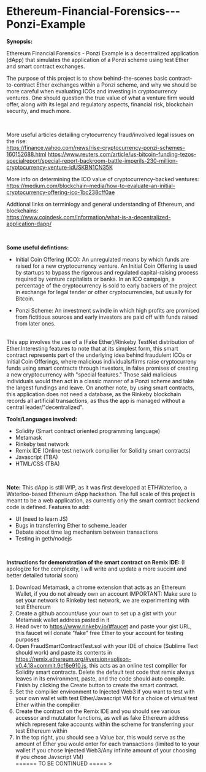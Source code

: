# Ethereum-Financial-Forensics---Ponzi-Example

<b>Synopsis:</b>

Ethereum Financial Forensics - Ponzi Example is a decentralized application (dApp)
that simulates the application of a Ponzi scheme using test Ether and smart contract exchanges. 

The purpose of this project is to show behind-the-scenes basic contract-to-contract Ether exchanges within a Ponzi scheme, and why we should be more careful when evaluating ICOs and investing in cryptocurrency ventures. One should question the true value of what a venture firm would offer, along with its legal and regulatory aspects, financial risk, blockchain security, and much more.

<br/>

More useful articles detailing crytocurrency fraud/involved legal issues on the rise: <br/>
https://finance.yahoo.com/news/rise-cryptocurrency-ponzi-schemes-160152688.html 
https://www.reuters.com/article/us-bitcoin-funding-tezos-specialreport/special-report-backroom-battle-imperils-230-million-cryptocurrency-venture-idUSKBN1CN35K

More info on determining the ICO value of cryptocurrency-backed ventures:  <br/>
https://medium.com/blockchain-media/how-to-evaluate-an-initial-cryptocurrency-offering-ico-1bc238cff0ae

Addtional links on terminlogy and general understanding of Ethereum, and blockchains: <br/>
https://www.coindesk.com/information/what-is-a-decentralized-application-dapp/

<br/>

<b>Some useful defintions:</b>
- Initial Coin Offering (ICO):
An unregulated means by which funds are raised for a new cryptocurrency venture. An Initial Coin Offering is used by startups to bypass the rigorous and regulated capital-raising process required by venture capitalists or banks. In an ICO campaign, a percentage of the cryptocurrency is sold to early backers of the project in exchange for legal tender or other cryptocurrencies, but usually for Bitcoin.

- Ponzi Scheme:
An investment swindle in which high profits are promised from fictitious sources and early investors are paid off with funds raised from later ones.

<br/>
This app involves the use of a (Fake Ether)/Rinkeby TestNet distribution of Ether.Interesting features to note that at its simplest form, this smart contract represents part of the underlying idea behind fraudulent ICOs or Initial Coin Offerings, where malicious individuals/firms raise cryptocurreny funds using smart contracts through investors,
in false promises of creating a new cryptocurrency with "special features." Those said malicious individuals would then act in a classic manner of a Ponzi scheme and take the largest fundings and leave. On another note, by using smart contracts, this application does not need a database, as the Rinkeby blockchain records all artificial transactions, as thus the app is managed without a central leader/"decentralized". <br/>


<b>Tools/Languages involved:</b>
- Solidity (Smart contract oriented programming language) 
- Metamask
- Rinkeby test network
- Remix IDE (Online test network compilier for Solidity smart contracts)
- Javascript (TBA)
- HTML/CSS (TBA)

<br/>

<b>Note:</b>
This dApp is still WIP, as it was first developed at ETHWaterloo, a Waterloo-based Ethereum dApp hackathon.
The full scale of this project is meant to be a web application, as currently only the smart contract backend code
is defined.
Features to add:
- UI (need to learn JS)
- Bugs in transferring Ether to scheme_leader
- Debate about time lag mechanism between transactions
- Testing in geth/nodejs 

<br/>

<b>Instructions for demonstration of the smart contract on Remix IDE:</b>
(I apologize for the complexity, I will write and update a more succint and better detailed tutorial soon)
1) Download Metamask, a chrome extension that acts as an Ethereum Wallet, if you do not already own an account
IMPORTANT: Make sure to set your network to Rinkeby test network, we are experimenting with test Ethereum
2) Create a github account/use your own to set up a gist with your Metamask wallet address pasted in it
3) Head over to https://www.rinkeby.io/#faucet and paste your gist URL, this faucet will donate "fake" free Ether to your account for testing purposes
4) Open FraudSmartContractTest.sol with your IDE of choice (Sublime Text should work) and paste its contents in https://remix.ethereum.org/#version=soljson-v0.4.18+commit.9cf6e910.js, this acts as an online test compilier for Solidity smart contracts. Delete the default test code that remix always leaves in its environment, paste, and the code should auto compile. Finish by clicking the Create button to create the smart contract.
5) Set the compilier environment to Injected Web3 if you want to test with your own wallet with test Ether/Javascript VM for a choice of virtual test Ether within the compilier
5) Create the contract on the Remix IDE and you should see various accessor and mututator functions, as well as fake Ethereum address which represent fake accounts within the scheme for transferring your test Ethereum within
6) In the top right, you should see a Value bar, this would serve as the amount of Ether you would enter for each transactions (limited to to your wallet if you chose Injected Web3/Any infinite amount of your choosing if you chose Javscript VM) <br/>
====== TO BE CONTINUED ===== >
